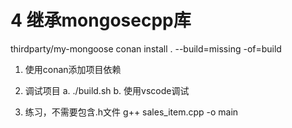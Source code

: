 # 4 继承mongosecpp库
thirdparty/my-mongoose
conan install . --build=missing -of=build

1. 使用conan添加项目依赖

2. 调试项目
a. ./build.sh
b. 使用vscode调试

3. 练习，不需要包含.h文件
    g++ sales_item.cpp -o main


